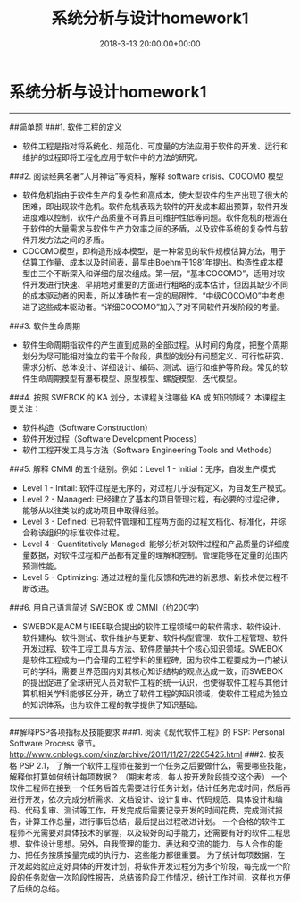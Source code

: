 ﻿---
layout: post
title: 系统分析与设计homework1
date: 2018-3-13 20:00:00+00:00
categories: 系统分析设计
tags: 作业
---

# 系统分析与设计homework1

---
##简单题
###1. 软件工程的定义
 - 软件工程是指对将系统化、规范化、可度量的方法应用于软件的开发、运行和维护的过程即将工程化应用于软件中的方法的研究。

###2. 阅读经典名著“人月神话”等资料，解释 software crisis、COCOMO 模型

 - 软件危机指由于软件生产的复杂性和高成本，使大型软件的生产出现了很大的困难，即出现软件危机。软件危机表现为软件的开发成本超出预算，软件开发进度难以控制，软件产品质量不可靠且可维护性低等问题。软件危机的根源在于软件的大量需求与软件生产力效率之间的矛盾，以及软件系统的复杂性与软件开发方法之间的矛盾。
 - COCOMO模型，即构造形成本模型，是一种常见的软件规模估算方法，用于估算工作量、成本以及时间表，最早由Boehm于1981年提出。构造性成本模型由三个不断深入和详细的层次组成。第一层，“基本COCOMO”，适用对软件开发进行快速、早期地对重要的方面进行粗略的成本估计，但因其缺少不同的成本驱动者的因素，所以准确性有一定的局限性。“中级COCOMO”中考虑进了这些成本驱动者。“详细COCOMO”加入了对不同软件开发阶段的考量。

###3. 软件生命周期
 - 软件生命周期指软件的产生直到成熟的全部过程。从时间的角度，把整个周期划分为尽可能相对独立的若干个阶段，典型的划分有问题定义、可行性研究、需求分析、总体设计、详细设计、编码、测试、运行和维护等阶段。常见的软件生命周期模型有瀑布模型、原型模型、螺旋模型、迭代模型。

###4. 按照 SWEBOK 的 KA 划分，本课程关注哪些 KA 或 知识领域？
本课程主要关注：

 - 软件构造（Software Construction）
 - 软件开发过程（Software Development Process）
 - 软件工程开发工具与方法（Software Engineering Tools and Methods）

###5. 解释 CMMI 的五个级别。例如：Level 1 - Initial：无序，自发生产模式
 - Level 1 - Initail:  软件过程是无序的，对过程几乎没有定义，为自发生产模式。
 - Level 2 - Managed: 已经建立了基本的项目管理过程，有必要的过程纪律，能够从以往类似的成功项目中取得经验。
 - Level 3 - Defined: 已将软件管理和工程两方面的过程文档化、标准化，并综合称该组织的标准软件过程。
 - Level 4 - Quantitatively Managed: 能够分析对软件过程和产品质量的详细度量数据，对软件过程和产品都有定量的理解和控制。管理能够在定量的范围内预测性能。
 - Level 5 - Optimizing: 通过过程的量化反馈和先进的新思想、新技术使过程不断改进。

###6. 用自己语言简述 SWEBOK 或 CMMI（约200字）
 - SWEBOK是ACM与IEEE联合提出的软件工程领域中的软件需求、软件设计、软件建构、软件测试、软件维护与更新、软件构型管理、软件工程管理、软件开发过程、软件工程工具与方法、软件质量共十个核心知识领域。SWEBOK是软件工程成为一门合理的工程学科的里程碑，因为软件工程要成为一门被认可的学科，需要世界范围内对其核心知识结构的观点达成一致，而SWEBOK的提出促进了全球研究人员对软件工程的统一认识，也使得软件工程与其他计算机相关学科能够区分开，确立了软件工程的知识领域，使软件工程成为独立的知识体系，也为软件工程的教学提供了知识基础。


----------
##解释PSP各项指标及技能要求
###1. 阅读《现代软件工程》的 PSP: Personal Software Process 章节。 http://www.cnblogs.com/xinz/archive/2011/11/27/2265425.html
###2. 按表格 PSP 2.1， 了解一个软件工程师在接到一个任务之后要做什么，需要哪些技能，解释你打算如何统计每项数据？ （期末考核，每人按开发阶段提交这个表）
一个软件工程师在接到一个任务后首先需要进行任务计划，估计任务完成时间，然后再进行开发，依次完成分析需求、文档设计、设计复审、代码规范、具体设计和编码、代码复审、测试等工作，开发完成后需要记录开发的时间花费，完成测试报告，计算工作总量，进行事后总结，最后提出过程改进计划。
一个合格的软件工程师不光需要对具体技术的掌握，以及较好的动手能力，还需要有好的软件工程思想、软件设计思想。另外，自我管理的能力、表达和交流的能力、与人合作的能力、把任务按质按量完成的执行力、这些能力都很重要。
为了统计每项数据，在开发起始就应定好具体的开发计划，将软件开发过程分为多个阶段，每完成一个阶段的任务就做一次阶段性报告，总结该阶段工作情况，统计工作时间，这样也方便了后续的总结。